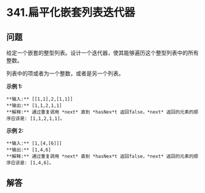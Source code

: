# 341.扁平化嵌套列表迭代器

## 问题

给定一个嵌套的整型列表。设计一个迭代器，使其能够遍历这个整型列表中的所有整数。

列表中的项或者为一个整数，或者是另一个列表。

**示例 1:**

```
**输入:** [[1,1],2,[1,1]]
**输出:** [1,1,2,1,1]
**解释:** 通过重复调用 *next* 直到 *hasNex*t 返回false，*next* 返回的元素的顺序应该是: [1,1,2,1,1]。
```

**示例 2:**

```
**输入:** [1,[4,[6]]]
**输出:** [1,4,6]
**解释:** 通过重复调用 *next* 直到 *hasNex*t 返回false，*next* 返回的元素的顺序应该是: [1,4,6]。

```



## 解答

